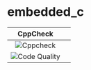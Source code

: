 # embedded_c
|CppCheck||
|:--:|:--:|
|![Cppcheck](https://github.com/MeghaM-tinkuji/embedded_c/actions/workflows/CodeQuality.yml/badge.svg)||
|![Code Quality](https://github.com/MeghaM-tinkuji/embedded_c/actions/workflows/CodeQuality.yml/badge.svg)||
